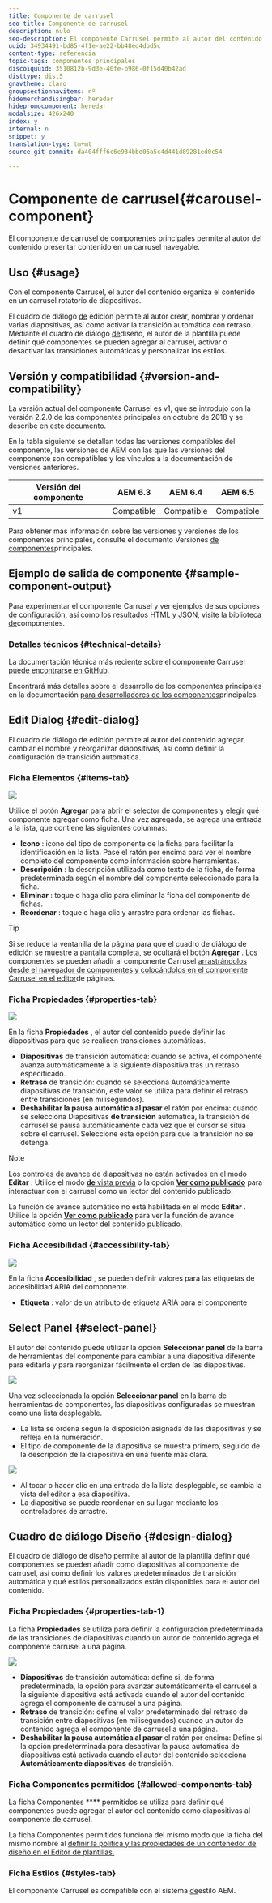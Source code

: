 ```yaml
---
title: Componente de carrusel
seo-title: Componente de carrusel
description: nulo
seo-description: El componente Carrusel permite al autor del contenido presentar contenido en un carrusel rotatorio.
uuid: 34934491-bd85-4f1e-ae22-bb48ed4dbd5c
content-type: referencia
topic-tags: componentes principales
discoiquuid: 3510812b-9d3e-40fe-b986-0f15d40b42ad
disttype: dist5
gnavtheme: claro
groupsectionnavitems: nº
hidemerchandisingbar: heredar
hidepromocomponent: heredar
modalsize: 426x240
index: y
internal: n
snippet: y
translation-type: tm+mt
source-git-commit: da404fff6c6e934bbe06a5c4d441d89281ed0c54

---
```



# Componente de carrusel{#carousel-component}

El componente de carrusel de componentes principales permite al autor del contenido presentar contenido en un carrusel navegable.

## Uso {#usage}

Con el componente Carrusel, el autor del contenido organiza el contenido en un carrusel rotatorio de diapositivas.

El cuadro de diálogo [de](#edit-dialog) edición permite al autor crear, nombrar y ordenar varias diapositivas, así como activar la transición automática con retraso. Mediante el cuadro de diálogo [de](#design-dialog)diseño, el autor de la plantilla puede definir qué componentes se pueden agregar al carrusel, activar o desactivar las transiciones automáticas y personalizar los estilos.

## Versión y compatibilidad {#version-and-compatibility}

La versión actual del componente Carrusel es v1, que se introdujo con la versión 2.2.0 de los componentes principales en octubre de 2018 y se describe en este documento.

En la tabla siguiente se detallan todas las versiones compatibles del componente, las versiones de AEM con las que las versiones del componente son compatibles y los vínculos a la documentación de versiones anteriores.

| Versión del componente | AEM 6.3 | AEM 6.4 | AEM 6.5 |
|--- |--- |--- |--- |
| v1 | Compatible | Compatible | Compatible |

Para obtener más información sobre las versiones y versiones de los componentes principales, consulte el documento Versiones [de componentes](versions.md)principales.

## Ejemplo de salida de componente {#sample-component-output}

Para experimentar el componente Carrusel y ver ejemplos de sus opciones de configuración, así como los resultados HTML y JSON, visite la biblioteca [de](http://opensource.adobe.com/aem-core-wcm-components/library/carousel.html)componentes.

### Detalles técnicos {#technical-details}

La documentación técnica más reciente sobre el componente Carrusel [puede encontrarse en GitHub](https://github.com/adobe/aem-core-wcm-components/blob/master/content/src/content/jcr_root/apps/core/wcm/components/carousel/v1/carousel).

Encontrará más detalles sobre el desarrollo de los componentes principales en la documentación [para desarrolladores de los componentes](developing.md)principales.

## Edit Dialog {#edit-dialog}

El cuadro de diálogo de edición permite al autor del contenido agregar, cambiar el nombre y reorganizar diapositivas, así como definir la configuración de transición automática.

### Ficha Elementos {#items-tab}

![](assets/screen-shot-2019-08-29-12.01.39.png)

Utilice el botón **Agregar** para abrir el selector de componentes y elegir qué componente agregar como ficha. Una vez agregada, se agrega una entrada a la lista, que contiene las siguientes columnas:

* **Icono** : icono del tipo de componente de la ficha para facilitar la identificación en la lista. Pase el ratón por encima para ver el nombre completo del componente como información sobre herramientas.
* **Descripción** : la descripción utilizada como texto de la ficha, de forma predeterminada según el nombre del componente seleccionado para la ficha.
* **Eliminar** : toque o haga clic para eliminar la ficha del componente de fichas.
* **Reordenar** : toque o haga clic y arrastre para ordenar las fichas.

>[!TIP]
>
>Si se reduce la ventanilla de la página para que el cuadro de diálogo de edición se muestre a pantalla completa, se ocultará el botón **Agregar** . Los componentes se pueden añadir al componente Carrusel [arrastrándolos desde el navegador de componentes y colocándolos en el componente Carrusel en el editor](https://helpx.adobe.com/experience-manager/6-5/sites/authoring/using/editing-content.html#InsertingaComponent)de páginas.

### Ficha Propiedades {#properties-tab}

![](assets/screen-shot-2019-08-29-12.01.57.png)

En la ficha **Propiedades** , el autor del contenido puede definir las diapositivas para que se realicen transiciones automáticas.

* **Diapositivas** de transición automática: cuando se activa, el componente avanza automáticamente a la siguiente diapositiva tras un retraso especificado.
* **Retraso** de transición: cuando se selecciona Automáticamente diapositivas de transición, este valor se utiliza para definir el retraso entre transiciones (en milisegundos).
* **Deshabilitar la pausa automática al pasar** el ratón por encima: cuando se selecciona Diapositivas **de transición** automática, la transición de carrusel se pausa automáticamente cada vez que el cursor se sitúa sobre el carrusel. Seleccione esta opción para que la transición no se detenga.

>[!NOTE]
>
>Los controles de avance de diapositivas no están activados en el modo **Editar** . Utilice el modo [**de** vista previa](https://helpx.adobe.com/experience-manager/6-5/sites/authoring/using/editing-content.html) o la opción **[Ver como publicado](https://helpx.adobe.com/experience-manager/6-5/sites/authoring/using/editing-content.html)** para interactuar con el carrusel como un lector del contenido publicado.
>
>La función de avance automático no está habilitada en el modo **Editar** . Utilice la opción **[Ver como publicado](https://helpx.adobe.com/experience-manager/6-5/sites/authoring/using/editing-content.html)** para ver la función de avance automático como un lector del contenido publicado.

### Ficha Accesibilidad {#accessibility-tab}

![](assets/screen-shot-2019-08-29-12.02.22.png)

En la ficha **Accesibilidad** , se pueden definir valores para las etiquetas de accesibilidad [](https://www.w3.org/WAI/standards-guidelines/aria/) ARIA del componente.

* **Etiqueta** : valor de un atributo de etiqueta ARIA para el componente

## Select Panel {#select-panel}

El autor del contenido puede utilizar la opción **Seleccionar panel** de la barra de herramientas del componente para cambiar a una diapositiva diferente para editarla y para reorganizar fácilmente el orden de las diapositivas.

![](assets/screenshot_2018-10-11at165417.png)

Una vez seleccionada la opción **Seleccionar panel** en la barra de herramientas de componentes, las diapositivas configuradas se muestran como una lista desplegable.

* La lista se ordena según la disposición asignada de las diapositivas y se refleja en la numeración.
* El tipo de componente de la diapositiva se muestra primero, seguido de la descripción de la diapositiva en una fuente más clara.

![](assets/opera_snapshot_2018-11-28141537localhost.png)

* Al tocar o hacer clic en una entrada de la lista desplegable, se cambia la vista del editor a esa diapositiva.
* La diapositiva se puede reordenar en su lugar mediante los controladores de arrastre.

## Cuadro de diálogo Diseño {#design-dialog}

El cuadro de diálogo de diseño permite al autor de la plantilla definir qué componentes se pueden añadir como diapositivas al componente de carrusel, así como definir los valores predeterminados de transición automática y qué estilos personalizados están disponibles para el autor del contenido.

### Ficha Propiedades {#properties-tab-1}

La ficha **Propiedades** se utiliza para definir la configuración predeterminada de las transiciones de diapositivas cuando un autor de contenido agrega el componente carrusel a una página.

![](assets/screenshot_2018-11-28at141824.png)

* **Diapositivas** de transición automática: define si, de forma predeterminada, la opción para avanzar automáticamente el carrusel a la siguiente diapositiva está activada cuando el autor del contenido agrega el componente de carrusel a una página.
* **Retraso** de transición: define el valor predeterminado del retraso de transición entre diapositivas (en milisegundos) cuando un autor de contenido agrega el componente de carrusel a una página.
* **Deshabilitar la pausa automática al pasar** el ratón por encima: Define si la opción predeterminada para desactivar la pausa automática de diapositivas está activada cuando el autor del contenido selecciona **Automáticamente diapositivas** de transición.

### Ficha Componentes permitidos {#allowed-components-tab}

La ficha Componentes **** permitidos se utiliza para definir qué componentes puede agregar el autor del contenido como diapositivas al componente de carrusel.

La ficha Componentes permitidos funciona del mismo modo que la ficha del mismo nombre al [definir la política y las propiedades de un contenedor de diseño en el Editor de plantillas.](https://helpx.adobe.com/experience-manager/6-5/sites/authoring/using/templates.html)

### Ficha Estilos {#styles-tab}

El componente Carrusel es compatible con el sistema [de](authoring.md#component-styling)estilo AEM.
